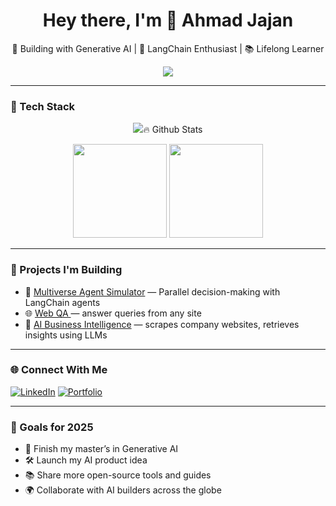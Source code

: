 <h1 align="center">Hey there, I'm 👋 Ahmad Jajan </h1>
<p align="center">🚀 Building with Generative AI | 🧠 LangChain Enthusiast | 📚 Lifelong Learner</p>

<p align="center">
  <img src="https://readme-typing-svg.herokuapp.com?font=Fira+Code&size=22&pause=1000&color=58A6FF&center=true&vCenter=true&width=435&lines=Welcome+to+my+AI+playground!." />
</p>

---

### 🧰 Tech Stack
<p align="center">
  <img src="https://skillicons.dev/icons?i=python,streamlit,fastapi,docker,git,github,vscode,langchain,Gen AI />
</p>

---

### 🔥 Github Stats

<p align="center">
  <img height="150px" src="https://github-readme-stats.vercel.app/api?username=ahmedjajan93&show_icons=true&theme=tokyonight" />
  <img height="150px" src="https://github-readme-stats.vercel.app/api/top-langs/?username=ahmedjajan93&layout=compact&theme=tokyonight" />
</p>

---

### 🚀 Projects I'm Building

- 🧠 [Multiverse Agent Simulator](https://multiverse-agent-simulator-m5bc9ygwnocqsxacva8jwv.streamlit.app/) — Parallel decision-making with LangChain agents  
- 🌐 [Web QA ](https://aqwebsite-kuckpjpgrub8hnc8qek6qq.streamlit.app/) — answer queries from any site  
- 🧵 [AI Business Intelligence](https://github.com/ahmedjajan93/AI-Business-Intelligence) — scrapes company websites, retrieves insights using LLMs

---

### 🌐 Connect With Me
[![LinkedIn](https://img.shields.io/badge/-LinkedIn-0A66C2?style=flat-square&logo=linkedin&logoColor=white)](https://linkedin.com/in/ahmadjajan)
[![Portfolio](https://img.shields.io/badge/-Portfolio-000?style=flat-square&logo=vercel&logoColor=white)](https://share.streamlit.io/user/ahmedjajan93)

---

### 🎯 Goals for 2025

- 🚀 Finish my master’s in Generative AI  
- 🛠 Launch my AI product idea  
- 📚 Share more open-source tools and guides  
- 🌍 Collaborate with AI builders across the globe  




